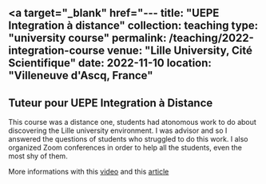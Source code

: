 <a target="_blank" href="---
title: "UEPE Integration à distance"
collection: teaching
type: "university course"
permalink: /teaching/2022-integration-course
venue: "Lille University, Cité Scientifique"
date: 2022-11-10
location: "Villeneuve d'Ascq, France"
---

Tuteur pour UEPE Integration à Distance
---

This course was a distance one, students had atonomous work to do about discovering the Lille university environment. I was advisor and so I answered the questions of students who struggled to do this work. I also organized Zoom conferences in order to help all the students, even the most shy of them.

More informations with this <a target="_blank" href="https://webtv.univ-lille.fr/video/12521/l%E2%80%99uepe-integration-qu%E2%80%99est-ce-que-c%E2%80%99est%C2%A0">video</a> and this <a target="_blank" href="https://dapi.univ-lille.fr/uepe-integration/">article</a>
